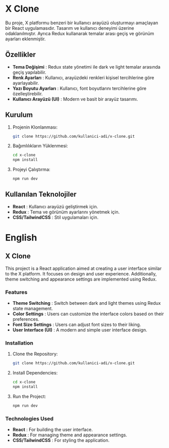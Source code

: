 # X Clone

Bu proje, X platformu benzeri bir kullanıcı arayüzü oluşturmayı amaçlayan bir React uygulamasıdır. Tasarım ve kullanıcı deneyimi üzerine odaklanılmıştır. Ayrıca Redux kullanarak temalar arası geçiş ve görünüm ayarları eklenmiştir.

## Özellikler

- **Tema Değişimi** : Redux state yönetimi ile dark ve light temalar arasında geçiş yapılabilir.
- **Renk Ayarları** : Kullanıcı, arayüzdeki renkleri kişisel tercihlerine göre ayarlayabilir.
- **Yazı Boyutu Ayarları** : Kullanıcı, font boyutlarını tercihlerine göre özelleştirebilir.
- **Kullanıcı Arayüzü (UI)** : Modern ve basit bir arayüz tasarımı.

## Kurulum

1. Projenin Klonlanması:
   ```bash
   git clone https://github.com/kullanici-adi/x-clone.git
   
2. Bağımlılıkların Yüklenmesi:
   ```bash
   cd x-clone
   npm install

3. Projeyi Çalıştırma:
   ```bash
   npm run dev

## Kullanılan Teknolojiler

- **React** : Kullanıcı arayüzü geliştirmek için.
- **Redux** : Tema ve görünüm ayarlarını yönetmek için.
- **CSS/TailwindCSS** : Stil uygulamaları için.

# English

## X Clone

This project is a React application aimed at creating a user interface similar to the X platform. It focuses on design and user experience. Additionally, theme switching and appearance settings are implemented using Redux.

### Features

- **Theme Switching** : Switch between dark and light themes using Redux state management.
- **Color Settings** : Users can customize the interface colors based on their preferences.
- **Font Size Settings** : Users can adjust font sizes to their liking.
- **User Interface (UI)** :  A modern and simple user interface design.

### Installation

1. Clone the Repository:
   ```bash
   git clone https://github.com/kullanici-adi/x-clone.git
   
2. Install Dependencies:
   ```bash
   cd x-clone
   npm install

3. Run the Project:
   ```bash
   npm run dev

### Technologies Used

- **React** : For building the user interface.
- **Redux** : For managing theme and appearance settings.
- **CSS/TailwindCSS** : For styling the application.

